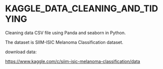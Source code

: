 # KAGGLE_DATA_CLEANING_AND_TIDYING

Cleaning data CSV file using Panda and seaborn in Python.

The dataset is SIIM-ISIC Melanoma Classification dataset.

download data:

https://www.kaggle.com/c/siim-isic-melanoma-classification/data


